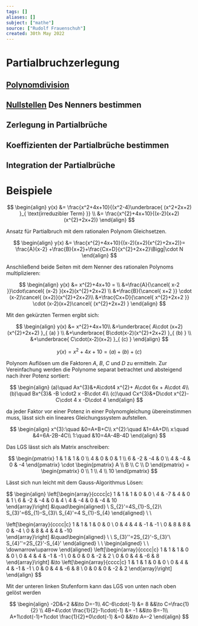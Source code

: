```yaml
---
tags: []
aliases: []
subject: ["mathe"]
source: ["Rudolf Frauenschuh"]
created: 30th May 2022
---
```


# Partialbruchzerlegung

## [Polynomdivision](Polynomdivision.md)

## [Nullstellen](Nullstelle.md) Des Nenners bestimmen

## Zerlegung in Partialbrüche

## Koeffizienten der Partialbrüche bestimmen

## Integration der Partialbrüche

# Beispiele

$$
\begin{align}
y(x) &= \frac{x^2+4x+10}{(x^2-4)\underbrace{ (x^2+2x+2) }_{ \text{irreduzibler Term} }} \\
&= \frac{x^{2}+4x+10}{(x-2)(x+2)(x^{2}+2x+2)}
\end{align}
$$

Ansatz für Partialbruch mit dem rationalen Polynom Gleichsetzen.

$$
\begin{align}
y(x) &= \frac{x^{2}+4x+10}{(x-2)(x+2)(x^{2}+2x+2)}= \frac{A}{x-2} +\frac{B}{x+2}+\frac{Cx+D}{x^{2}+2x+2}\Bigg|\cdot N
\end{align}
$$

Anschließend beide Seiten mit dem Nenner des rationalen Polynoms multiplizieren:

$$
\begin{align}
y(x) &= x^{2}+4x+10 = \\
&=\frac{A}{\cancel{ x-2 }}\cdot\cancel{ (x-2) }(x+2)(x^{2}+2x+2)  \\
&+\frac{B}{\cancel{ x+2 }} \cdot (x-2)\cancel{ (x+2)}(x^{2}+2x+2)\\
&+\frac{Cx+D}{\cancel{ x^{2}+2x+2 }}  \cdot (x-2)(x+2)\cancel{ (x^{2}+2x+2) }
\end{align}
$$

Mit den gekürzten Termen ergibt sich:

$$
\begin{align}
y(x) &= x^{2}+4x+10\\
&=\underbrace{ A\cdot (x+2)(x^{2}+2x+2) }_{ (a) } \\
&+\underbrace{ B\cdot(x-2)(x^{2}+2x+2) }_{ (b) } \\
&+\underbrace{ C\cdot(x-2)(x+2) }_{ (c) }
\end{align}
$$

$$y(x) =x^{2}+4x+10 = (a) + (b) + (c)$$

Polynom Auflösen um die Faktoren $A$, $B$, $C$ und $D$ zu ermitteln. Zur Vereinfachung werden die Polynome separat betrachtet und absteigend nach ihrer Potenz sortiert:

$$
\begin{align}
(a)\quad Ax^{3}&+A\cdot4 x^{2}+ A\cdot 6x + A\cdot 4\\
(b)\quad Bx^{3}& -B \cdot2 x -B\cdot 4\\
(c)\quad Cx^{3}&+D\cdot x^{2}-C\cdot 4 x -D\cdot 4
\end{align}
$$

da jeder Faktor vor einer Potenz in einer Polynomgleichung übereinstimmen muss, lässt sich ein lineares Gleichungssystem aufstellen.

$$
\begin{align}
x^{3}:\quad &0=A+B+C\\
x^{2}:\quad &1=4A+D\\
x:\quad &4=6A-2B-4C\\
1:\quad &10=4A-4B-4D
\end{align}
$$

Das LGS lässt sich als Matrix anschreiben:

$$
\begin{pmatrix}
1 & 1 & 1 & 0 \\
4 & 0 & 0 & 1 \\
6 & -2 & -4 & 0 \\
4 & -4 & 0 & -4
\end{pmatrix} \cdot
\begin{pmatrix}
A \\ B \\ C \\ D
\end{pmatrix} =
\begin{pmatrix}
0 \\ 1 \\ 4 \\ 10
\end{pmatrix}
$$

Lässt sich nun leicht mit dem Gauss-Algorithmus Lösen:

$$
\begin{align}
\left[\begin{array}{cccc|c}
1 &  1 &  1 &  0 &  0 \\
4 & -7 &  4 &  0 &  1 \\
6 & -2 & -4 &  0 &  4 \\
4 & -4 &  0 & -4 & 10  
\end{array}\right] &\quad\begin{aligned}
\\
S_{2}'=4S_{1}-S_{2}\\
S_{3}'=6S_{1}-S_{3}\\
S_{4}'=4 S_{1}-S_{4}
\end{aligned} \\ \\

\left[\begin{array}{cccc|c}
1 & 1 & 1 & 0 &  0 \\
0 & 4 & 4 & -1 &  -1 \\
0 & 8 & 8 & 0 &  -4 \\
0 & 8 & 4 & 4 & -10  
\end{array}\right] &\quad\begin{aligned}
\\ \\
S_{3}''=2S_{2}'-S_{3}'\\
S_{4}''=2S_{2}'-S_{4}'
\end{aligned} \\ \\
\begin{aligned}
\\ \\
\downarrow\uparrow
\end{aligned}
\left[\begin{array}{cccc|c}
1 & 1 & 1 & 0 &  0 \\
0 & 4 & 4 & -1 &  -1 \\
0 & 0 & 0 & -2 &  2 \\
0 & 0 & 4 & -6 & 8  
\end{array}\right] 
&\to
\left[\begin{array}{cccc|c}
1 & 1 & 1 & 0 &  0 \\
0 & 4 & 4 & -1 &  -1 \\
0 & 0 & 4 & -6 & 8 \\ 
0 & 0 & 0 & -2 &  2
\end{array}\right]
\end{align}
$$

Mit der unteren linken Stufenform kann das LGS von unten nach oben gelöst werden

$$
\begin{align}
-2D&=2 &&\to D=-1\\
4C-6\cdot(-1) &= 8 &&\to C=\frac{1}{2} \\
4B+4\cdot \frac{1}{2}-1\cdot(-1) &= -1 &&\to B=-1\\
A+1\cdot(-1)+1\cdot \frac{1}{2}+0\cdot(-1) &=0 &&\to A=-2
\end{align}
$$